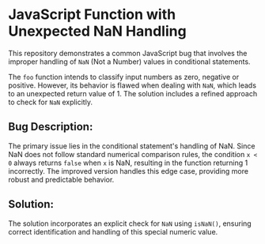 # JavaScript Function with Unexpected NaN Handling

This repository demonstrates a common JavaScript bug that involves the improper handling of `NaN` (Not a Number) values in conditional statements. 

The `foo` function intends to classify input numbers as zero, negative or positive. However, its behavior is flawed when dealing with `NaN`, which leads to an unexpected return value of 1. The solution includes a refined approach to check for `NaN` explicitly.

## Bug Description:
The primary issue lies in the conditional statement's handling of NaN. Since NaN does not follow standard numerical comparison rules, the condition `x < 0` always returns `false` when `x` is NaN, resulting in the function returning 1 incorrectly.  The improved version handles this edge case, providing more robust and predictable behavior.

## Solution:
The solution incorporates an explicit check for `NaN` using `isNaN()`, ensuring correct identification and handling of this special numeric value.